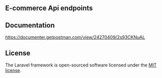 ## E-commerce Api endpoints

## Documentation

https://documenter.getpostman.com/view/24270409/2s93CKNuAL

## License

The Laravel framework is open-sourced software licensed under the [MIT license](https://opensource.org/licenses/MIT).
